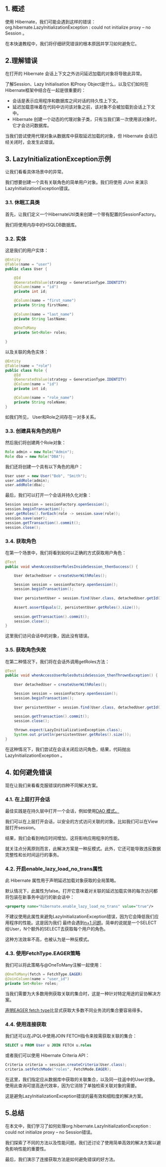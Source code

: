 ## 1. 概述

使用 Hibernate，我们可能会遇到这样的错误：org.hibernate.LazyInitializationException : could not initialize proxy – no Session 。

在本快速教程中，我们将仔细研究错误的根本原因并学习如何避免它。

## 2.理解错误

在打开的 Hibernate 会话上下文之外访问延迟加载的对象将导致此异常。

了解Session、Lazy Initialisation 和Proxy Object是什么，以及它们如何在Hibernate框架中结合在一起是很重要的：

-   会话是表示应用程序和数据库之间对话的持久性上下文。
-   延迟加载意味着在代码中访问该对象之前，该对象不会被加载到会话上下文中。
-   Hibernate 创建一个动态的代理对象子类，只有当我们第一次使用该对象时，它才会访问数据库。

当我们尝试使用代理对象从数据库中获取延迟加载的对象，但 Hibernate 会话已经关闭时，会发生此错误。

## 3. LazyInitializationException示例

让我们看看具体场景中的异常。

我们想要创建一个具有关联角色的简单用户对象。我们将使用 JUnit 来演示LazyInitializationException错误。

### 3.1. 休眠工具类

首先，让我们定义一个HibernateUtil类来创建一个带有配置的SessionFactory。

我们将使用内存中的HSQLDB数据库。

### 3.2. 实体

这是我们的用户实体：

```java
@Entity
@Table(name = "user")
public class User {

    @Id
    @GeneratedValue(strategy = GenerationType.IDENTITY)
    @Column(name = "id")
    private int id;

    @Column(name = "first_name")
    private String firstName;
    
    @Column(name = "last_name")
    private String lastName;
    
    @OneToMany
    private Set<Role> roles;
    
}

```

以及关联的角色实体：

```java
@Entity
@Table(name = "role")
public class Role {
    @Id
    @GeneratedValue(strategy = GenerationType.IDENTITY)
    @Column(name = "id")
    private int id;

    @Column(name = "role_name")
    private String roleName;
}
```

如我们所见， User和Role之间存在一对多关系。

### 3.3. 创建具有角色的用户

然后我们将创建两个Role对象：

```java
Role admin = new Role("Admin");
Role dba = new Role("DBA");
```

我们还将创建一个具有以下角色的用户：

```java
User user = new User("Bob", "Smith");
user.addRole(admin);
user.addRole(dba);
```

最后，我们可以打开一个会话并持久化对象：

```java
Session session = sessionFactory.openSession();
session.beginTransaction();
user.getRoles().forEach(role -> session.save(role));
session.save(user);
session.getTransaction().commit();
session.close();
```

### 3.4. 获取角色

在第一个场景中，我们将看到如何以正确的方式获取用户角色：

```java
@Test
public void whenAccessUserRolesInsideSession_thenSuccess() {

    User detachedUser = createUserWithRoles();

    Session session = sessionFactory.openSession();
    session.beginTransaction();
		
    User persistentUser = session.find(User.class, detachedUser.getId());
		
    Assert.assertEquals(2, persistentUser.getRoles().size());
		
    session.getTransaction().commit();
    session.close();
}
```

这里我们访问会话中的对象，因此没有错误。

### 3.5. 获取角色失败

在第二种情况下，我们将在会话外调用getRoles方法：

```java
@Test
public void whenAccessUserRolesOutsideSession_thenThrownException() {
		
    User detachedUser = createUserWithRoles();

    Session session = sessionFactory.openSession();
    session.beginTransaction();
		
    User persistentUser = session.find(User.class, detachedUser.getId());
		
    session.getTransaction().commit();
    session.close();

    thrown.expect(LazyInitializationException.class);
    System.out.println(persistentUser.getRoles().size());
}
```

在这种情况下，我们尝试在会话关闭后访问角色，结果，代码抛出LazyInitializationException 。

## 4. 如何避免错误

现在让我们来看看克服错误的四种不同解决方案。

### 4.1. 在上层打开会话

最佳实践是在持久层中打开一个会话，例如使用[DAO 模式。](https://www.baeldung.com/java-dao-pattern)

我们可以在上层打开会话，以安全的方式访问关联的对象。比如我们可以在View层打开session。

结果，我们会看到响应时间增加，这将影响应用程序的性能。

就关注点分离原则而言，此解决方案是一种反模式。此外，它还可能导致违反数据完整性和长时间运行的事务。

### 4.2. 开启enable_lazy_load_no_trans属性

此 Hibernate 属性用于声明延迟加载对象获取的全局策略。

默认情况下，此属性为false。打开它意味着对关联的延迟加载实体的每次访问都将包装在新事务中运行的新会话中：

```xml
<property name="hibernate.enable_lazy_load_no_trans" value="true"/>
```

不建议使用此属性来避免LazyInitializationException错误，因为它会降低我们应用程序的性能。这是因为我们 最终会遇到[n+1 问题](https://www.baeldung.com/hibernate-common-performance-problems-in-logs)。简单的说就是一个SELECT给User，N个额外的SELECT去获取每个用户的角色。

这种方法效率不高，也被认为是一种反模式。

### 4.3. 使用FetchType.EAGER策略 

我们可以将此策略与@OneToMany注解一起使用：

```java
@OneToMany(fetch = FetchType.EAGER)
@JoinColumn(name = "user_id")
private Set<Role> roles;
```

当我们需要为大多数用例获取关联的集合时，这是一种针对特定用途的妥协解决方案。

[声明EAGER fetch type](https://www.baeldung.com/hibernate-fetchmode)比显式获取大多数不同业务流的集合要容易得多。

### 4.4. 使用连接获取

我们还可以在JPQL中使用JOIN FETCH指令来按需获取关联的集合：

```sql
SELECT u FROM User u JOIN FETCH u.roles
```

或者我们可以使用 Hibernate Criteria API：

```java
Criteria criteria = session.createCriteria(User.class);
criteria.setFetchMode("roles", FetchMode.EAGER);
```

在这里，我们指定应从数据库中获取的关联集合，以及同一往返中的User对象。使用此查询可提高迭代效率，因为它消除了单独检索关联对象的需要。

这是避免LazyInitializationException错误的最有效和细粒度的解决方案。

## 5.总结

在本文中，我们学习了如何处理org.hibernate.LazyInitializationException : could not initialize proxy – no Session错误。

我们探索了不同的方法以及性能问题。我们还讨论了使用简单高效的解决方案以避免影响性能的重要性。

最后，我们演示了连接获取方法是如何避免错误的好方法。